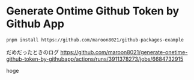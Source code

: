 # Generate Ontime Github Token by Github App

```sh
pnpm install https://github.com/maroon8021/github-packages-example
```

だめだったときのログ
https://github.com/maroon8021/generate-onetime-github-token-by-githubapp/actions/runs/3911378273/jobs/6684732915

hoge
